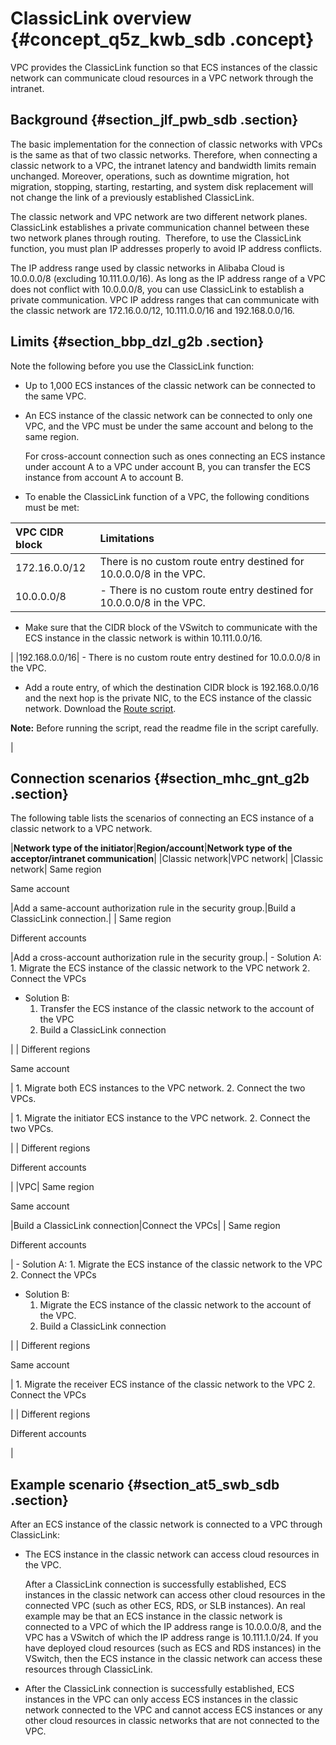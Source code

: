 # ClassicLink overview {#concept_q5z_kwb_sdb .concept}

VPC provides the ClassicLink function so that ECS instances of the classic network can communicate cloud resources in a VPC network through the intranet.

## Background {#section_jlf_pwb_sdb .section}

The basic implementation for the connection of classic networks with VPCs is the same as that of two classic networks. Therefore, when connecting a classic network to a VPC, the intranet latency and bandwidth limits remain unchanged. Moreover, operations, such as downtime migration, hot migration, stopping, starting, restarting, and system disk replacement will not change the link of a previously established ClassicLink.

The classic network and VPC network are two different network planes. ClassicLink establishes a private communication channel between these two network planes through routing.  Therefore, to use the ClassicLink function, you must plan IP addresses properly to avoid IP address conflicts.

The IP address range used by classic networks in Alibaba Cloud is 10.0.0.0/8 \(excluding 10.111.0.0/16\). As long as the IP address range of a VPC does not conflict with 10.0.0.0/8, you can use ClassicLink to establish a private communication. VPC IP address ranges that can communicate with the classic network are 172.16.0.0/12, 10.111.0.0/16 and 192.168.0.0/16.

## Limits {#section_bbp_dzl_g2b .section}

Note the following before you use the ClassicLink function:

-   Up to 1,000 ECS instances of the classic network can be connected to the same VPC.

-   An ECS instance of the classic network can be connected to only one VPC, and the VPC must be under the same account and belong to the same region.

    For cross-account connection such as ones connecting an ECS instance under account A to a VPC under account B, you can transfer the ECS instance from account A to account B.

-   To enable the ClassicLink function of a VPC, the following conditions must be met:

|VPC CIDR block|Limitations|
|:-------------|:----------|
|172.16.0.0/12|There is no custom route entry destined for 10.0.0.0/8 in the VPC.|
|10.0.0.0/8| -   There is no custom route entry destined for 10.0.0.0/8 in the VPC.

-   Make sure that the CIDR block of the VSwitch to communicate with the ECS instance in the classic network is within 10.111.0.0/16.

 |
|192.168.0.0/16| -   There is no custom route entry destined for 10.0.0.0/8 in the VPC.

-   Add a route entry, of which the destination CIDR block is 192.168.0.0/16 and the next hop is the private NIC, to the ECS instance of the classic network. Download the [Route script](http://docs-aliyun.cn-hangzhou.oss.aliyun-inc.com/assets/attach/58095/cn_zh/1502878832385/route192.zip).

**Note:** Before running the script, read the readme file in the script carefully.

 |


## Connection scenarios {#section_mhc_gnt_g2b .section}

The following table lists the scenarios of connecting an ECS instance of a classic network to a VPC network.

|**Network type of the initiator**|**Region/account**|**Network type of the acceptor/intranet communication**|
|Classic network|VPC network|
|Classic network| Same region

 Same account

 |Add a same-account authorization rule in the security group.|Build a ClassicLink connection.|
| Same region

 Different accounts

 |Add a cross-account authorization rule in the security group.| -   Solution A:
    1.  Migrate the ECS instance of the classic network to the VPC network
    2.  Connect the VPCs
-   Solution B:
    1.  Transfer the ECS instance of the classic network to the account of the VPC
    2.  Build a ClassicLink connection

 |
| Different regions

 Same account

 | 1.  Migrate both ECS instances to the VPC network.
2.  Connect the two VPCs.

 | 1.  Migrate the initiator ECS instance to the VPC network.
2.  Connect the two VPCs.

 |
| Different regions

 Different accounts

 |
|VPC| Same region

 Same account

 |Build a ClassicLink connection|Connect the VPCs|
| Same region

 Different accounts

 | -   Solution A:
    1.  Migrate the ECS instance of the classic network to the VPC
    2.  Connect the VPCs
-   Solution B:
    1.  Migrate the ECS instance of the classic network to the account of the VPC.
    2.  Build a ClassicLink connection

 |
| Different regions

 Same account

 | 1.  Migrate the receiver ECS instance of the classic network to the VPC
2.  Connect the VPCs

 |
| Different regions

 Different accounts

 |

## Example scenario {#section_at5_swb_sdb .section}

After an ECS instance of the classic network is connected to a VPC through ClassicLink:

-   The ECS instance in the classic network can access cloud resources in the VPC.

    After a ClassicLink connection is successfully established, ECS instances in the classic network can access other cloud resources in the connected VPC \(such as other ECS, RDS, or SLB instances\). An real example may be that an ECS instance in the classic network is connected to a VPC of which the IP address range is 10.0.0.0/8, and the VPC has a VSwitch of which the IP address range is 10.111.1.0/24. If you have deployed cloud resources \(such as ECS and RDS instances\) in the VSwitch, then the ECS instance in the classic network can access these resources through ClassicLink.

-   After the ClassicLink connection is successfully established, ECS instances in the VPC can only access ECS instances in the classic network connected to the VPC and cannot access ECS instances or any other cloud resources in classic networks that are not connected to the VPC.


